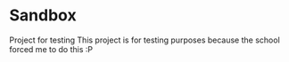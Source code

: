 # Sandbox
Project for testing
This project is for testing purposes because the school forced me to do this :P
